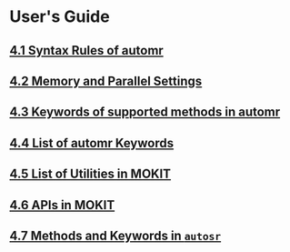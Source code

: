 # User's Guide

## [4.1 Syntax Rules of automr](./chap4-1.html)

## [4.2 Memory and Parallel Settings](./chap4-2.html)

## [4.3 Keywords of supported methods in automr](./chap4-3.html)

## [4.4 List of automr Keywords](./chap4-4.html)

## [4.5 List of Utilities in MOKIT](./chap4-5.html)

## [4.6 APIs in MOKIT](./chap4-6.html)

## [4.7 Methods and Keywords in `autosr`](./chap4-7.html)

